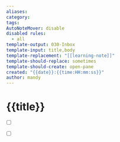 ```yaml
---
aliases: 
category: 
tags: 
AutoNoteMover: disable
disabled rules:
  - all
template-output: 030-Inbox
template-input: title,body
template-replacement: "[[learning-note]]"
template-should-replace: sometimes
template-should-create: open-pane
created: "{{date}}:{{time:HH:mm:ss}}"
author: mandy
---
```

# {{title}}

- [ ] []()
- [ ] []()


